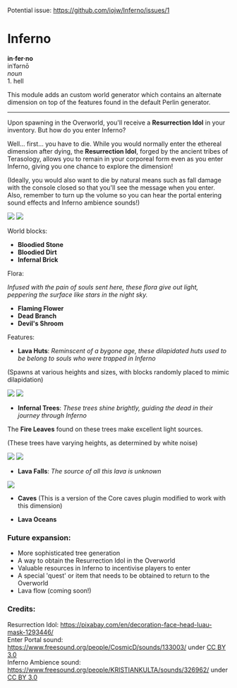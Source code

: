 Potential issue: https://github.com/iojw/Inferno/issues/1

# Inferno

**in·fer·no**  
inˈfərnō  
*noun*  
1\. hell

This module adds an custom world generator which contains an alternate dimension on top of the features found in the default Perlin generator. 

---

Upon spawning in the Overworld, you'll receive a **Resurrection Idol** in your inventory. But how do you enter Inferno? 

Well... first... you have to die. While you would normally enter the ethereal dimension after dying, the **Resurrection Idol**, forged by the ancient tribes of Terasology, allows you to remain in your corporeal form even as you enter Inferno, giving you one chance to explore the dimension!

(Ideally, you would also want to die by natural means such as fall damage with the console closed so that you'll see the message when you enter. Also, remember to turn up the volume so you can hear the portal entering sound effects and Inferno ambience sounds!)

![](http://i.imgur.com/PuZaPWS.png)
![](http://i.imgur.com/SO219Fl.png)

World blocks:

- **Bloodied Stone**
- **Bloodied Dirt**
- **Infernal Brick**

Flora: 

*Infused with the pain of souls sent here, these flora give out light, peppering the surface like stars in the night sky.*

- **Flaming Flower**
- **Dead Branch**
- **Devil's Shroom**

Features:

- **Lava Huts**: *Reminscent of a bygone age, these dilapidated huts used to be belong to souls who were trapped in Inferno*

(Spawns at various heights and sizes, with blocks randomly placed to mimic dilapidation)

![](http://i.imgur.com/7LctuL5.png)
![](http://i.imgur.com/gT79tRa.png)

- **Infernal Trees**: *These trees shine brightly, guiding the dead in their journey through Inferno* 

The **Fire Leaves** found on these trees make excellent light sources.

(These trees have varying heights, as determined by white noise)

![](http://i.imgur.com/MoLKV47.png)
![](http://i.imgur.com/07Coz0E.png)

- **Lava Falls**: *The source of all this lava is unknown*

![](http://i.imgur.com/gIDBNXX.png)

- **Caves** (This is a version of the Core caves plugin modified to work with this dimension)

- **Lava Oceans**

### Future expansion:
- More sophisticated tree generation
- A way to obtain the Resurrection Idol in the Overworld
- Valuable resources in Inferno to incentivise players to enter
- A special 'quest' or item that needs to be obtained to return to the Overworld
- Lava flow (coming soon!)

### Credits:
Resurrection Idol: https://pixabay.com/en/decoration-face-head-luau-mask-1293446/  
Enter Portal sound: https://www.freesound.org/people/CosmicD/sounds/133003/ under [CC BY 3.0](https://creativecommons.org/licenses/by/3.0/)  
Inferno Ambience sound: https://www.freesound.org/people/KRISTIANKULTA/sounds/326962/ under [CC BY 3.0](https://creativecommons.org/licenses/by/3.0/)  
